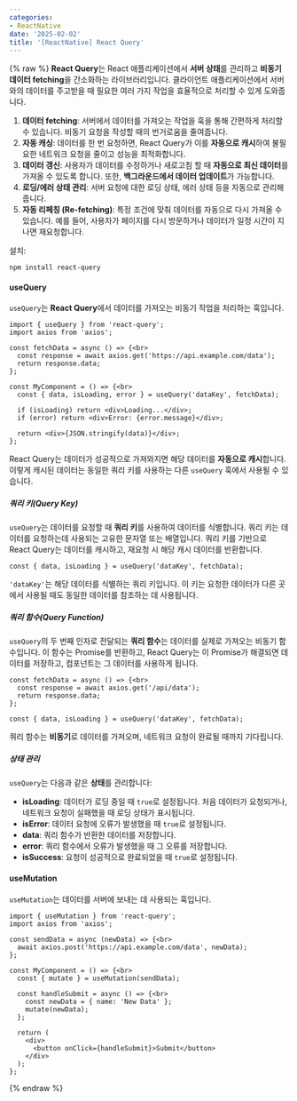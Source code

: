 ```yaml
---
categories:
- ReactNative
date: '2025-02-02'
title: '[ReactNative] React Query'
---
```


{% raw %}
**React Query**는 React 애플리케이션에서 **서버 상태**를 관리하고 **비동기 데이터 fetching**을 간소화하는 라이브러리입니다. 클라이언트 애플리케이션에서 서버와의 데이터를 주고받을 때 필요한 여러 가지 작업을 효율적으로 처리할 수 있게 도와줍니다.

1. **데이터 fetching**: 서버에서 데이터를 가져오는 작업을 훅을 통해 간편하게 처리할 수 있습니다. 비동기 요청을 작성할 때의 번거로움을 줄여줍니다.
2. **자동 캐싱**: 데이터를 한 번 요청하면, React Query가 이를 **자동으로 캐시**하여 불필요한 네트워크 요청을 줄이고 성능을 최적화합니다.
3. **데이터 갱신**: 사용자가 데이터를 수정하거나 새로고침 할 때 **자동으로 최신 데이터**를 가져올 수 있도록 합니다. 또한, **백그라운드에서 데이터 업데이트**가 가능합니다.
4. **로딩/에러 상태 관리**: 서버 요청에 대한 로딩 상태, 에러 상태 등을 자동으로 관리해 줍니다.
5. **자동 리페칭 (Re-fetching)**: 특정 조건에 맞춰 데이터를 자동으로 다시 가져올 수 있습니다. 예를 들어, 사용자가 페이지를 다시 방문하거나 데이터가 일정 시간이 지나면 재요청합니다.

설치:
```
npm install react-query
```

#### useQuery
`useQuery`는 **React Query**에서 데이터를 가져오는 비동기 작업을 처리하는 훅입니다.
    
```
import { useQuery } from 'react-query';
import axios from 'axios';

const fetchData = async () => {<br>
  const response = await axios.get('https://api.example.com/data');
  return response.data;
};

const MyComponent = () => {<br>
  const { data, isLoading, error } = useQuery('dataKey', fetchData);

  if (isLoading) return <div>Loading...</div>;
  if (error) return <div>Error: {error.message}</div>;

  return <div>{JSON.stringify(data)}</div>;
};
```

React Query는 데이터가 성공적으로 가져와지면 해당 데이터를 **자동으로 캐시**합니다. 이렇게 캐시된 데이터는 동일한 쿼리 키를 사용하는 다른 `useQuery` 훅에서 사용될 수 있습니다.

##### 쿼리 키(Query Key)
`useQuery`는 데이터를 요청할 때 **쿼리 키**를 사용하여 데이터를 식별합니다. 쿼리 키는 데이터를 요청하는데 사용되는 고유한 문자열 또는 배열입니다. 쿼리 키를 기반으로 React Query는 데이터를 캐시하고, 재요청 시 해당 캐시 데이터를 반환합니다.
```
const { data, isLoading } = useQuery('dataKey', fetchData);
```

`'dataKey'`는 해당 데이터를 식별하는 쿼리 키입니다. 이 키는 요청한 데이터가 다른 곳에서 사용될 때도 동일한 데이터를 참조하는 데 사용됩니다.

##### 쿼리 함수(Query Function)
`useQuery`의 두 번째 인자로 전달되는 **쿼리 함수**는 데이터를 실제로 가져오는 비동기 함수입니다. 이 함수는 Promise를 반환하고, React Query는 이 Promise가 해결되면 데이터를 저장하고, 컴포넌트는 그 데이터를 사용하게 됩니다.

```
const fetchData = async () => {<br>
  const response = await axios.get('/api/data');
  return response.data;
};

const { data, isLoading } = useQuery('dataKey', fetchData);
```

쿼리 함수는 **비동기**로 데이터를 가져오며, 네트워크 요청이 완료될 때까지 기다립니다.

##### 상태 관리
`useQuery`는 다음과 같은 **상태**를 관리합니다:
- **isLoading**: 데이터가 로딩 중일 때 `true`로 설정됩니다. 처음 데이터가 요청되거나, 네트워크 요청이 실패했을 때 로딩 상태가 표시됩니다.
- **isError**: 데이터 요청에 오류가 발생했을 때 `true`로 설정됩니다.
- **data**: 쿼리 함수가 반환한 데이터를 저장합니다.
- **error**: 쿼리 함수에서 오류가 발생했을 때 그 오류를 저장합니다.
- **isSuccess**: 요청이 성공적으로 완료되었을 때 `true`로 설정됩니다.

#### useMutation
`useMutation`는 데이터를 서버에 보내는 데 사용되는 훅입니다.
    
```
import { useMutation } from 'react-query';
import axios from 'axios';

const sendData = async (newData) => {<br>
  await axios.post('https://api.example.com/data', newData);
};

const MyComponent = () => {<br>
  const { mutate } = useMutation(sendData);

  const handleSubmit = async () => {<br>
	const newData = { name: 'New Data' };
	mutate(newData);
  };

  return (
	<div>
	  <button onClick={handleSubmit}>Submit</button>
	</div>
  );
};
```
{% endraw %}